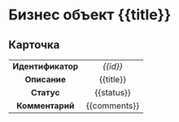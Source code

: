 # Бизнес объект {{title}}

## Карточка
|                                       |                    |
|:-------------------------------------:|:------------------:|
|           **Идентификатор**           |      *{{id}}*      |
|             **Описание**              |     {{title}}      |
|              **Статус**               |     {{status}}     |
|            **Комментарий**            | {{comments}}       |

